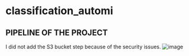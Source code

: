 # classification_automi
## PIPELINE OF THE PROJECT
I did not add the S3 bucket step because of the security issues.
![image](https://user-images.githubusercontent.com/72027409/156372287-d73aec4b-dd1a-41de-b4ae-73107f95ca63.png)
